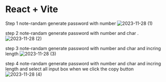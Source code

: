 # React + Vite
Step 1
note-randam generate password with number 
![2023-11-28 (1)](https://github.com/Rraushankumarsingh/Password-Generator/assets/96368604/440cb068-545a-4e38-8d4a-68b90142a9fe)

 step 2
 note-randam generate password with number and char
 .![2023-11-28 (2)](https://github.com/Rraushankumarsingh/Password-Generator/assets/96368604/8a8561bc-6772-4965-a667-fe566fada174)

 step 3
  note-randam generate password with number and char and incring length 
  ![2023-11-28 (3)](https://github.com/Rraushankumarsingh/Password-Generator/assets/96368604/d4d82bb3-8041-49a1-8ec9-687a2d1cea36)
 
 step 4
 note-randam generate password with number and char and incring length and select all input box when we click the copy button
 ![2023-11-28 (4)](https://github.com/Rraushankumarsingh/Password-Generator/assets/96368604/9a13f700-b9e5-4312-a52f-f3cb9f145c85)
